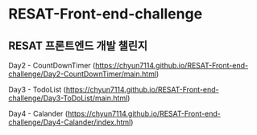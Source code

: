 # RESAT-Front-end-challenge
RESAT 프론트엔드 개발 챌린지 
---
Day2 - CountDownTimer
(https://chyun7114.github.io/RESAT-Front-end-challenge/Day2-CountDownTimer/main.html)

Day3 - TodoList
(https://chyun7114.github.io/RESAT-Front-end-challenge/Day3-ToDoList/main.html)

Day4 - Calander
(https://chyun7114.github.io/RESAT-Front-end-challenge/Day4-Calander/index.html)
